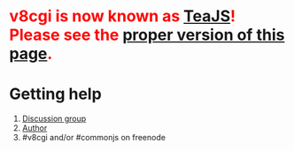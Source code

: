 # <font color='red'><b>v8cgi is now known as <a href='http://code.google.com/p/teajs/'>TeaJS</a>! Please see the <a href='http://code.google.com/p/teajs/wiki/Help'>proper version of this page</a>.</b></font> #

# Getting help #

  1. [Discussion group](https://groups.google.com/forum/#!forum/v8cgi)
  1. [Author](mailto:ondrej.zara@gmail.com)
  1. #v8cgi and/or #commonjs on freenode